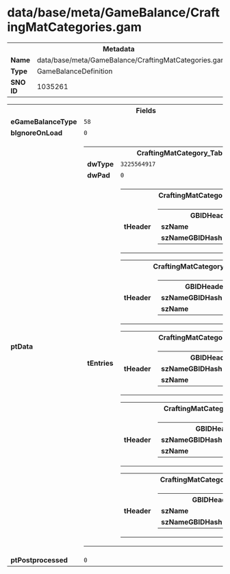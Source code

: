<h1>data/base/meta/GameBalance/CraftingMatCategories.gam</h1><table><tr><th colspan="100%">Metadata</th></tr><tr><td><b>Name</b></td><td>data/base/meta/GameBalance/CraftingMatCategories.gam</td></tr><tr><td><b>Type</b></td><td>GameBalanceDefinition</td></tr><tr><td><b>SNO ID</b></td><td>1035261</td></tr></table>

<table><tr><th colspan="100%">Fields</th></tr><tr><td><b>eGameBalanceType</b></td><td><code>58</code></td></tr><tr><td><b>bIgnoreOnLoad</b></td><td><code>0</code></td></tr><tr><td><b>ptData</b></td><td><table><tr><th colspan="100%">CraftingMatCategory_Table</th></tr><tr><td><b>dwType</b></td><td><code>3225564917</code></td></tr><tr><td><b>dwPad</b></td><td><code>0</code></td></tr><tr><td><b>tEntries</b></td><td><table><tr><th colspan="100%">CraftingMatCategory</th></tr><tr><td><b>tHeader</b></td><td><table><tr><th colspan="100%">GBIDHeader</th></tr><tr><td><b>szName</b></td><td><code>Plants</code></td></tr><tr><td><b>szNameGBIDHash</b></td><td><code>219885810</code></td></tr></table>

</td></tr></table>


<table><tr><th colspan="100%">CraftingMatCategory</th></tr><tr><td><b>tHeader</b></td><td><table><tr><th colspan="100%">GBIDHeader</th></tr><tr><td><b>szNameGBIDHash</b></td><td><code>124742</code></td></tr><tr><td><b>szName</b></td><td><code>Ore</code></td></tr></table>

</td></tr></table>


<table><tr><th colspan="100%">CraftingMatCategory</th></tr><tr><td><b>tHeader</b></td><td><table><tr><th colspan="100%">GBIDHeader</th></tr><tr><td><b>szNameGBIDHash</b></td><td><code>140344264</code></td></tr><tr><td><b>szName</b></td><td><code>Skins</code></td></tr></table>

</td></tr></table>


<table><tr><th colspan="100%">CraftingMatCategory</th></tr><tr><td><b>tHeader</b></td><td><table><tr><th colspan="100%">GBIDHeader</th></tr><tr><td><b>szNameGBIDHash</b></td><td><code>970906738</code></td></tr><tr><td><b>szName</b></td><td><code>MonsterParts</code></td></tr></table>

</td></tr></table>


<table><tr><th colspan="100%">CraftingMatCategory</th></tr><tr><td><b>tHeader</b></td><td><table><tr><th colspan="100%">GBIDHeader</th></tr><tr><td><b>szName</b></td><td><code>Salvage</code></td></tr><tr><td><b>szNameGBIDHash</b></td><td><code>2123523363</code></td></tr></table>

</td></tr></table>


</td></tr></table>


</td></tr><tr><td><b>ptPostprocessed</b></td><td><code>0</code></td></tr></table>

